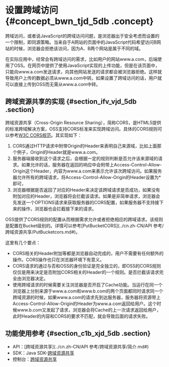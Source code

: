 # 设置跨域访问 {#concept_bwn_tjd_5db .concept}

跨域访问，或者说JavaScript的跨域访问问题，是浏览器出于安全考虑而设置的一个限制，即同源策略。当来自于A网站的页面中的JavaScript代码希望访问B网站的时候，浏览器会拒绝该访问，因为A、B两个网站是属于不同的域。

在实际应用中，经常会有跨域访问的需求，比如用户的网站www.a.com，后端使用了OSS。在网页中提供了使用JavaScript实现的上传功能，但是在该页面中，只能向www.a.com发送请求，向其他网站发送的请求都会被浏览器拒绝。这样就导致用户上传的数据必须从www.a.com中转。如果设置了跨域访问的话，用户就可以直接上传到OSS而无需从www.a.com中转。

## 跨域资源共享的实现 {#section_ifv_vjd_5db .section}

跨域资源共享（Cross-Origin Resource Sharing），简称CORS，是HTML5提供的标准跨域解决方案，OSS支持CORS标准来实现跨域访问。具体的CORS规则可以参考[W3C CORS规范](http://www.w3.org/TR/cors/)。其实现如下：

1.  CORS通过HTTP请求中附带Origin的Header来表明自己来源域，比如上面那个例子，Origin的Header就是www.a.com。
2.  服务器端接收到这个请求之后，会根据一定的规则判断是否允许该来源域的请求。如果允许的话，服务器在返回的响应中会附带上Access-Control-Allow-Origin这个Header，内容为www.a.com来表示允许该次跨域访问。如果服务器允许所有的跨域请求，将Access-Control-Allow-Origin的Header设置为\*即可，
3.  浏览器根据是否返回了对应的Header来决定该跨域请求是否成功，如果没有附加对应的Header，浏览器将会拦截该请求。如果是非简单请求，浏览器会先发送一个OPTIONS请求来获取服务器的CORS配置，如果服务器不支持接下来的操作，浏览器也会拦截接下来的请求。

OSS提供了CORS规则的配置从而根据需求允许或者拒绝相应的跨域请求。该规则是配置在Bucket级别的。详情可以参考[PutBucketCORS](../cn.zh-CN/API 参考/跨域资源共享/PutBucketcors.md#)。

这里有几个要点：

-   CORS相关的Header附加等都是浏览器自动完成的，用户不需要有任何额外的操作。CORS操作也只在浏览器环境下有意义。
-   CORS请求的通过与否和OSS的身份验证是完全独立的，即OSS的CORS规则仅仅是用来决定是否附加CORS相关的Header的一个规则。是否拦截该请求完全由浏览器决定。
-   使用跨域请求的时候需要关注浏览器是否开启了Cache功能。当运行在同一个浏览器上分别来源于www.a.com和www.b.com的两个页面都同时请求同一个跨域资源的时候，如果www.a.com的请求先到达服务器，服务器将资源带上Access-Control-Allow-Origin的Header为www.a.com返回给用户。这个时候www.b.com又发起了请求，浏览器会将Cache的上一次请求返回给用户，此时Header的内容和CORS的要求不匹配，就会导致后面的请求失败。

## 功能使用参考 {#section_c1b_xjd_5db .section}

-   API：[跨域资源共享](../cn.zh-CN/API 参考/跨域资源共享/简介.md#)
-   SDK：Java SDK-[跨域资源共享](https://help.aliyun.com/document_detail/32018.html)
-   控制台：[跨域资源共享](../cn.zh-CN/控制台用户指南/管理存储空间/设置跨域访问.md#)

